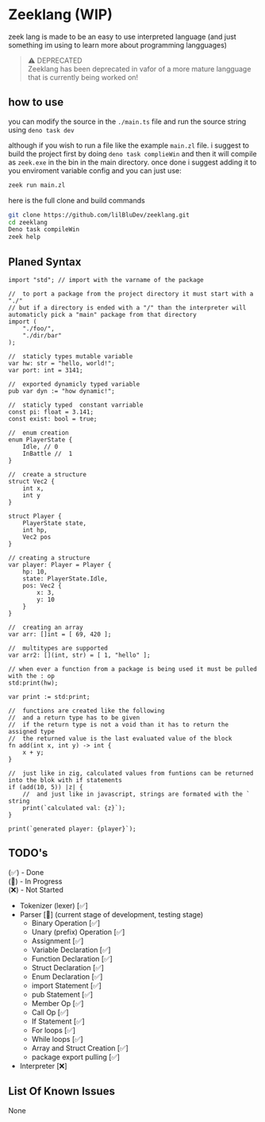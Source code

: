 # Zeeklang (WIP)

zeek lang is made to be an easy to use interpreted language (and just something im using to learn more about programming langguages)

> ⚠ DEPRECATED <Br>
> Zeeklang has been deprecated in vafor of a more mature langguage that is currently being worked on!

## how to use

you can modify the source in the `./main.ts` file and run the source string using `deno task dev`

although if you wish to run a file like the example `main.zl` file. i suggest to build the project first by doing `deno task complieWin` and then it will compile as `zeek.exe` in the bin in the main directory. once done i suggest adding it to you enviroment variable config and you can just use:

```bash
zeek run main.zl
```

here is the full clone and build commands

```bash
git clone https://github.com/lilBluDev/zeeklang.git
cd zeeklang
Deno task compileWin
zeek help
```

## Planed Syntax

```text
import "std"; // import with the varname of the package

//  to port a package from the project directory it must start with a "./"
// but if a directory is ended with a "/" than the interpreter will automaticly pick a "main" package from that directory
import (
    "./foo/",
    "./dir/bar"
);

//  staticly types mutable variable
var hw: str = "hello, world!";
var port: int = 3141;

//  exported dynamicly typed variable
pub var dyn := "how dynamic!";

//  staticly typed  constant varriable
const pi: float = 3.141;
const exist: bool = true;

//  enum creation
enum PlayerState {
    Idle, // 0
    InBattle //  1
}

//  create a structure
struct Vec2 {
    int x,
    int y
}

struct Player {
    PlayerState state,
    int hp,
    Vec2 pos
}

// creating a structure
var player: Player = Player {
    hp: 10,
    state: PlayerState.Idle,
    pos: Vec2 {
        x: 3,
        y: 10
    }
}

//  creating an array
var arr: []int = [ 69, 420 ];

//  multitypes are supported
var arr2: [](int, str) = [ 1, "hello" ];

// when ever a function from a package is being used it must be pulled with the : op
std:print(hw);

var print := std:print;

//  functions are created like the following
//  and a return type has to be given
//  if the return type is not a void than it has to return the assigned type
//  the returned value is the last evaluated value of the block
fn add(int x, int y) -> int {
    x + y;
}

//  just like in zig, calculated values from funtions can be returned into the blok with if statements
if (add(10, 5)) |z| {
    //  and just like in javascript, strings are formated with the ` string
    print(`calculated val: {z}`);
}

print(`generated player: {player}`);
```

## TODO's

(✅) - Done <Br>
(🚧) - In Progress <Br>
(❌) - Not Started <Br>

- Tokenizer (lexer) [✅]
- Parser [🚧] (current stage of development, testing stage)
  - Binary Operation [✅]
  - Unary (prefix) Operation [✅]
  - Assignment [✅]
  - Variable Declaration [✅]
  - Function Declaration [✅]
  - Struct Declaration [✅]
  - Enum Declaration [✅]
  - import Statement [✅]
  - pub Statement [✅]
  - Member Op [✅]
  - Call Op [✅]
  - If Statement [✅]
  - For loops [✅]
  - While loops [✅]
  - Array and Struct Creation [✅]
  - package export pulling [✅]
- Interpreter [❌]

## List Of Known Issues

None
